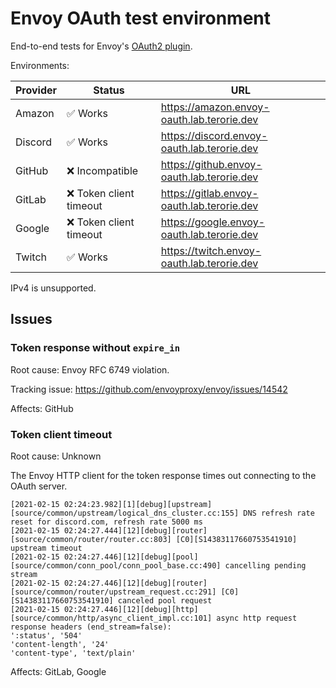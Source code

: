 # Envoy OAuth test environment

End-to-end tests for Envoy's [OAuth2 plugin](https://www.envoyproxy.io/docs/envoy/latest/configuration/http/http_filters/oauth2_filter).

Environments:

| Provider | Status | URL |
| -------- | ------ | --- |
| Amazon | ✅ Works | https://amazon.envoy-oauth.lab.terorie.dev |
| Discord | ✅ Works | https://discord.envoy-oauth.lab.terorie.dev |
| GitHub | ❌ Incompatible | https://github.envoy-oauth.lab.terorie.dev |
| GitLab | ❌ Token client timeout | https://gitlab.envoy-oauth.lab.terorie.dev |
| Google | ❌ Token client timeout | https://google.envoy-oauth.lab.terorie.dev |
| Twitch | ✅ Works | https://twitch.envoy-oauth.lab.terorie.dev |

IPv4 is unsupported.

## Issues

### Token response without `expire_in`

Root cause: Envoy RFC 6749 violation.

Tracking issue: https://github.com/envoyproxy/envoy/issues/14542

Affects: GitHub

### Token client timeout

Root cause: Unknown

The Envoy HTTP client for the token response times out connecting to the OAuth server.

```
[2021-02-15 02:24:23.982][1][debug][upstream] [source/common/upstream/logical_dns_cluster.cc:155] DNS refresh rate reset for discord.com, refresh rate 5000 ms
[2021-02-15 02:24:27.444][12][debug][router] [source/common/router/router.cc:803] [C0][S14383117660753541910] upstream timeout
[2021-02-15 02:24:27.446][12][debug][pool] [source/common/conn_pool/conn_pool_base.cc:490] cancelling pending stream
[2021-02-15 02:24:27.446][12][debug][router] [source/common/router/upstream_request.cc:291] [C0][S14383117660753541910] canceled pool request
[2021-02-15 02:24:27.446][12][debug][http] [source/common/http/async_client_impl.cc:101] async http request response headers (end_stream=false):
':status', '504'
'content-length', '24'
'content-type', 'text/plain'
```

Affects: GitLab, Google
